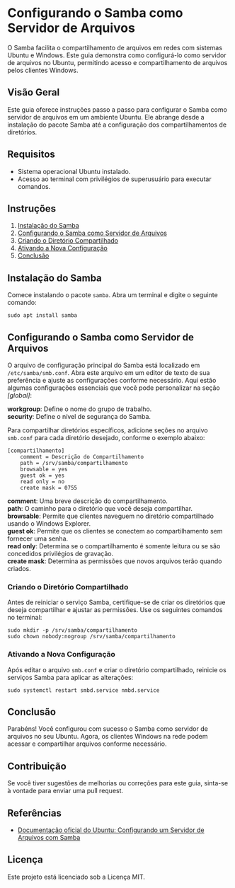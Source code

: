 # Configurando o Samba como Servidor de Arquivos

O Samba facilita o compartilhamento de arquivos em redes com sistemas Ubuntu e Windows. Este guia demonstra como configurá-lo como servidor de arquivos no Ubuntu, permitindo acesso e compartilhamento de arquivos pelos clientes Windows.

## Visão Geral

Este guia oferece instruções passo a passo para configurar o Samba como servidor de arquivos em um ambiente Ubuntu. Ele abrange desde a instalação do pacote Samba até a configuração dos compartilhamentos de diretórios.

## Requisitos

* Sistema operacional Ubuntu instalado.
* Acesso ao terminal com privilégios de superusuário para executar comandos.

## Instruções

1. [Instalação do Samba](#instalação-do-samba)
2. [Configurando o Samba como Servidor de Arquivos](#configurando-o-samba-como-servidor-de-arquivos)
3. [Criando o Diretório Compartilhado](#criando-o-diretório-compartilhado)
4. [Ativando a Nova Configuração](#ativando-a-nova-configuração)
5. [Conclusão](#conclusão)

## Instalação do Samba

Comece instalando o pacote `samba`. Abra um terminal e digite o seguinte comando:

```
sudo apt install samba
```

## Configurando o Samba como Servidor de Arquivos

O arquivo de configuração principal do Samba está localizado em `/etc/samba/smb.conf`. Abra este arquivo em um editor de texto de sua preferência e ajuste as configurações conforme necessário. Aqui estão algumas configurações essenciais que você pode personalizar na seção *[global]*:

**workgroup**: Define o nome do grupo de trabalho.  
**security**: Define o nível de segurança do Samba.

Para compartilhar diretórios específicos, adicione seções no arquivo `smb.conf` para cada diretório desejado, conforme o exemplo abaixo:

```
[compartilhamento]
    comment = Descrição do Compartilhamento
    path = /srv/samba/compartilhamento
    browsable = yes
    guest ok = yes
    read only = no
    create mask = 0755
 ```

**comment**: Uma breve descrição do compartilhamento.  
**path**: O caminho para o diretório que você deseja compartilhar.  
**browsable**: Permite que clientes naveguem no diretório compartilhado usando o Windows Explorer.  
**guest ok**: Permite que os clientes se conectem ao compartilhamento sem fornecer uma senha.  
**read only**: Determina se o compartilhamento é somente leitura ou se são concedidos privilégios de gravação.  
**create mask**: Determina as permissões que novos arquivos terão quando criados.

 ### Criando o Diretório Compartilhado

Antes de reiniciar o serviço Samba, certifique-se de criar os diretórios que deseja compartilhar e ajustar as permissões. Use os seguintes comandos no terminal:

 ```
sudo mkdir -p /srv/samba/compartilhamento
sudo chown nobody:nogroup /srv/samba/compartilhamento
 ```

### Ativando a Nova Configuração

Após editar o arquivo `smb.conf` e criar o diretório compartilhado, reinicie os serviços Samba para aplicar as alterações:

```
sudo systemctl restart smbd.service nmbd.service
```

## Conclusão

Parabéns! Você configurou com sucesso o Samba como servidor de arquivos no seu Ubuntu. Agora, os clientes Windows na rede podem acessar e compartilhar arquivos conforme necessário.

## Contribuição

Se você tiver sugestões de melhorias ou correções para este guia, sinta-se à vontade para enviar uma pull request.

## Referências

* [Documentação oficial do Ubuntu: Configurando um Servidor de Arquivos com Samba](https://ubuntu.com/server/docs/samba-file-server)

## Licença

Este projeto está licenciado sob a Licença MIT.